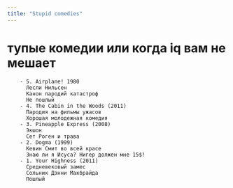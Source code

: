 ```yaml
---
title: "Stupid comedies"
---
```

# тупые комедии или когда iq вам не мешает
		- 5. Airplane! 1980
		  Лесли Нильсен
		  Канон пародий катастроф
		  Не пошлый
		- 4. The Cabin in the Woods (2011)
		  Пародия на фильмы ужасов 
		  Хорошая молодежная комедия
		- 3. Pineapple Express (2008)
		  Экшон
		  Сет Роген и трава
		- 2. Dogma (1999)
		  Кевин Смит во всей красе
		  Знаю ли я Исуса? Нигер должен мне 15$!
		- 1. Your Highness (2011)
		  Средневековый замес
		  Сольник Дэнни Макбрайда 
		  Пошлый